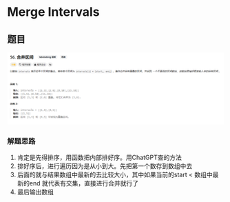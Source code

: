 # Merge Intervals

## 题目
![Merge.png](Merge.png)

### 解题思路
1. 肯定是先得排序，用函数把内部排好序。用ChatGPT查的方法
2. 排好序后，进行遍历因为是从小到大。先把第一个数存到数组中去
3. 后面的就与结果数组中最新的去比较大小，其中如果当前的start < 数组中最新的end 就代表有交集，直接进行合并就行了
4. 最后输出数组